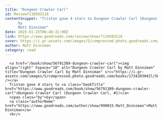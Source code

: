 ```yaml
---
title: "Dungeon Crawler Carl"
id: Review7110583118
contentSnippet: "Tristan gave 4 stars to Dungeon Crawler Carl (Dungeon Crawler Carl, #1)
      by
      Matt Dinniman"
date: 2025-01-25T06:48:31:00Z
link: https://www.goodreads.com/review/show/7110583118
cover: https://i.gr-assets.com/images/S/compressed.photo.goodreads.com/books/1734203042l/56791389._MY75_.jpg
author: Matt Dinniman
category: read
---
```


      
      <a href="/book/show/56791389-dungeon-crawler-carl"><img align="right" hspace="10" alt="Dungeon Crawler Carl by Matt Dinniman" title="Dungeon Crawler Carl by Matt Dinniman" src="https://i.gr-assets.com/images/S/compressed.photo.goodreads.com/books/1734203042l/56791389._MY75_.jpg" /></a>
      Tristan gave 4 stars to <a class="bookTitle" href="https://www.goodreads.com/book/show/56791389-dungeon-crawler-carl">Dungeon Crawler Carl (Dungeon Crawler Carl, #1)</a>
      <span class="by">by</span>
      <a class="authorName" href="https://www.goodreads.com/author/show/999015.Matt_Dinniman">Matt Dinniman</a>
      <br/>